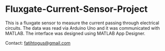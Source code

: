 # Fluxgate-Current-Sensor-Project

This is a fluxgate sensor to measure the current passing through electrical circuits. The data was read via Arduino Uno and it was communicated with MATLAB. The interface was designed using MATLAB App Designer.

Contact: fatihtogus@gmail.com
